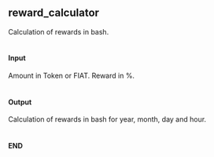 ## reward_calculator
Calculation of rewards in bash.
</br></br>

#### Input
Amount in Token or FIAT.
Reward in %.
</br></br>

#### Output
Calculation of rewards in bash for year, month, day and hour.
</br></br>

#### END
